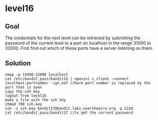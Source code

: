 # level16

## Goal

The credentials for the next level can be retrieved by submitting the password of the current level to a port on localhost in the range 31000 to 32000. First find out which of these ports have a server listening on them.

## Solution
```
nmap -p 31000-32000 localhost
cat /etc/bandit_pass/bandit15 | openssl s_client -connect localhost:portnumber -ign_eof //here port number is replaced by the port that is open 
copy the ssh key
logout from level16
make a file with the ssh key
chmod 700 ssh.key
ssh -i ssh.key bandit17@bandit.labs.overthewire.org -p 2220
cat /etc/bandit_pass/bandit17 //to get the current password
```
